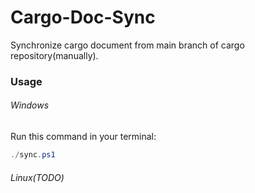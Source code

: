 # Cargo-Doc-Sync

Synchronize cargo document from main branch of cargo repository(manually).

### Usage

###### Windows

Run this command in your terminal:
```powershell
./sync.ps1
```

###### Linux(TODO)